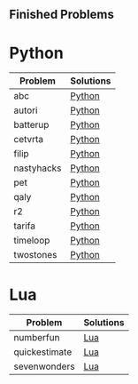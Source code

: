 ## Finished Problems

# Python

| Problem     | Solutions |
|-------------|---------- |
| abc        | [Python](./python/abc) |
| autori     | [Python](./python/autori) |
| batterup   | [Python](./python/batterup) |
| cetvrta    | [Python](./python/cetvrta) |
| filip      | [Python](./python/filip) |
| nastyhacks | [Python](./python/nastyhacks) |
| pet        | [Python](./python/pet) |
| qaly       | [Python](./python/qaly) |
| r2         | [Python](./python/r2) |
| tarifa     | [Python](./python/tarifa) |
| timeloop   | [Python](./python/timeloop) |
| twostones  | [Python](./python/twostones) | 

# Lua

| Problem     | Solutions |
|-------------|---------- |
| numberfun  | [Lua](./lua/numberfun) |
| quickestimate | [Lua](./lua/quickestimate) |
| sevenwonders | [Lua](./lua/sevenwonders) |
